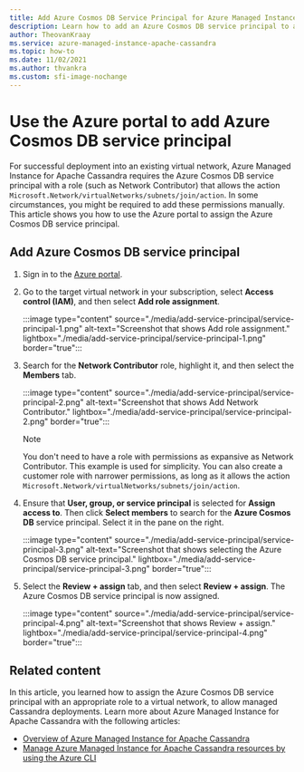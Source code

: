 ```yaml
---
title: Add Azure Cosmos DB Service Principal for Azure Managed Instance for Apache Cassandra
description: Learn how to add an Azure Cosmos DB service principal to an existing virtual network for Azure Managed Instance for Apache Cassandra.
author: TheovanKraay
ms.service: azure-managed-instance-apache-cassandra
ms.topic: how-to
ms.date: 11/02/2021
ms.author: thvankra
ms.custom: sfi-image-nochange
---
```


# Use the Azure portal to add Azure Cosmos DB service principal

For successful deployment into an existing virtual network, Azure Managed Instance for Apache Cassandra requires the Azure Cosmos DB service principal with a role (such as Network Contributor) that allows the action `Microsoft.Network/virtualNetworks/subnets/join/action`. In some circumstances, you might be required to add these permissions manually. This article shows you how to use the Azure portal to assign the Azure Cosmos DB service principal.

## Add Azure Cosmos DB service principal

1. Sign in to the [Azure portal](https://portal.azure.com/).

1. Go to the target virtual network in your subscription, select **Access control (IAM)**, and then select **Add role assignment**.

   :::image type="content" source="./media/add-service-principal/service-principal-1.png" alt-text="Screenshot that shows Add role assignment." lightbox="./media/add-service-principal/service-principal-1.png" border="true":::

1. Search for the **Network Contributor** role, highlight it, and then select the **Members** tab.

   :::image type="content" source="./media/add-service-principal/service-principal-2.png" alt-text="Screenshot that shows Add Network Contributor." lightbox="./media/add-service-principal/service-principal-2.png" border="true":::

   > [!NOTE]
   > You don't need to have a role with permissions as expansive as Network Contributor. This example is used for simplicity. You can also create a customer role with narrower permissions, as long as it allows the action `Microsoft.Network/virtualNetworks/subnets/join/action`.

1. Ensure that **User, group, or service principal** is selected for **Assign access to**. Then click **Select members** to search for the **Azure Cosmos DB** service principal. Select it in the pane on the right.

   :::image type="content" source="./media/add-service-principal/service-principal-3.png" alt-text="Screenshot that shows selecting the Azure Cosmos DB service principal." lightbox="./media/add-service-principal/service-principal-3.png" border="true":::

1. Select the **Review + assign** tab, and then select **Review + assign**. The Azure Cosmos DB service principal is now assigned.

   :::image type="content" source="./media/add-service-principal/service-principal-4.png" alt-text="Screenshot that shows Review + assign." lightbox="./media/add-service-principal/service-principal-4.png" border="true":::

## Related content

In this article, you learned how to assign the Azure Cosmos DB service principal with an appropriate role to a virtual network, to allow managed Cassandra deployments. Learn more about Azure Managed Instance for Apache Cassandra with the following articles:

* [Overview of Azure Managed Instance for Apache Cassandra](introduction.md)
* [Manage Azure Managed Instance for Apache Cassandra resources by using the Azure CLI](manage-resources-cli.md)

